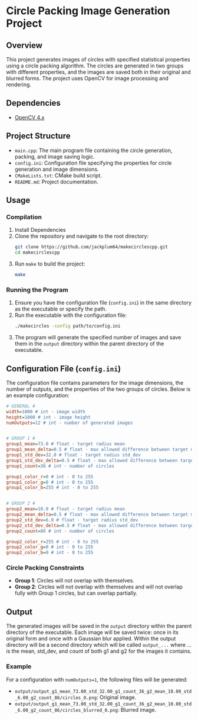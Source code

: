 # Circle Packing Image Generation Project

## Overview
This project generates images of circles with specified statistical properties using a circle packing algorithm. The circles are generated in two groups with different properties, and the images are saved both in their original and blurred forms. The project uses OpenCV for image processing and rendering.

## Dependencies
- [OpenCV 4.x](https://opencv.org/get-started/)

## Project Structure
- `main.cpp`: The main program file containing the circle generation, packing, and image saving logic.
- `config.ini`: Configuration file specifying the properties for circle generation and image dimensions.
- `CMakeLists.txt`: CMake build script.
- `README.md`: Project documentation.

## Usage

### Compilation
1. Install Dependencies
2. Clone the repository and navigate to the root directory:
   ```sh
   git clone https://github.com/jackplum64/makecirclescpp.git
   cd makecirclescpp
   ```
3. Run `make` to build the project:
   ```sh
   make
   ```

### Running the Program
1. Ensure you have the configuration file (`config.ini`) in the same directory as the executable or specify the path.
2. Run the executable with the configuration file:
   ```sh
   ./makecircles -config path/to/config.ini
   ```
3. The program will generate the specified number of images and save them in the `output` directory within the parent directory of the executable.

## Configuration File (`config.ini`)
The configuration file contains parameters for the image dimensions, the number of outputs, and the properties of the two groups of circles. Below is an example configuration:

```ini
# GENERAL #
width=1000 # int - image width
height=1000 # int - image height
numOutputs=12 # int - number of generated images


# GROUP 1 #
group1_mean=73.0 # float - target radius mean
group1_mean_delta=0.5 # float - max allowed difference between target mean and actual mean
group1_std_dev=32.0 # float - target radius std_dev
group1_std_dev_delta=0.5 # float - max allowed difference between target std_dev and actual std_dev
group1_count=36 # int - number of circles

group1_color_r=0 # int - 0 to 255
group1_color_g=0 # int - 0 to 255
group1_color_b=255 # int - 0 to 255


# GROUP 2 #
group2_mean=10.0 # float - target radius mean
group2_mean_delta=0.5 # float - max allowed difference between target mean and actual mean
group2_std_dev=6.0 # float - target radius std_dev
group2_std_dev_delta=0.5 # float - max allowed difference between target std_dev and actual std_dev
group2_count=86 # int - number of circles

group2_color_r=255 # int - 0 to 255
group2_color_g=0 # int - 0 to 255
group2_color_b=0 # int - 0 to 255
```

### Circle Packing Constraints
- **Group 1**: Circles will not overlap with themselves.
- **Group 2**: Circles will not overlap with themselves and will not overlap fully with Group 1 circles, but can overlap partially.

## Output
The generated images will be saved in the `output` directory within the parent directory of the executable. Each image will be saved twice: once in its original form and once with a Gaussian blur applied.
Within the output directory will be a second directory which will be called `output_...` where ... is the mean, std_dev, and count of both g1 and g2 for the images it contains.

### Example
For a configuration with `numOutputs=1`, the following files will be generated:
- `output/output_g1_mean_73.00_std_32.00_g1_count_36_g2_mean_10.00_std_6.00_g2_count_86/circles_0.png`: Original image.
- `output/output_g1_mean_73.00_std_32.00_g1_count_36_g2_mean_10.00_std_6.00_g2_count_86/circles_blurred_0.png`: Blurred image.
